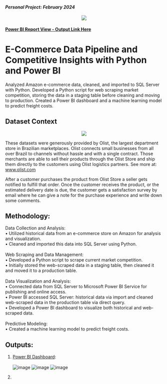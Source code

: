 #### *Personal Project: February 2024*

<p align="center">
<img src="https://github.com/jvenncpe/2024.01_E_Commerce_Data_Pipeline_Market_Insights_with_Python_and_Power_BI/assets/35190918/169ba480-54ea-4d7e-93e0-218e01ca6054"/>
</p>

#### [Power BI Report View - Output Link Here](https://app.powerbi.com/view?r=eyJrIjoiMjkxZWRmMDEtNDJhMC00ZGY3LWEwMWItZDE2OTcxODU5OTRkIiwidCI6IjQwNWNhNjU3LThiNjQtNDAwMy04ZDMyLTkyYWYyZjU5Y2UwNCIsImMiOjEwfQ%3D%3D)

# E-Commerce Data Pipeline and Competitive Insights with Python and Power BI
Analyzed Amazon e-commerce data, cleaned, and imported to SQL Server with Python. Developed a Python script for web scraping market competition, storing the data in a staging table before cleaning and moving to production. Created a Power BI dashboard and a machine learning model to predict freight costs.

## Dataset Context
<p align="center">
<img src="https://github.com/jvenncpe/2024.01_E_Commerce_Data_Pipeline_Market_Insights_with_Python_and_Power_BI/assets/35190918/9568d8d5-ca88-4bed-b4d2-f17cbbce630f"/>
</p>

These datasets were generously provided by Olist, the largest department store in Brazilian marketplaces. Olist connects small businesses from all over Brazil to channels without hassle and with a single contract. Those merchants are able to sell their products through the Olist Store and ship them directly to the customers using Olist logistics partners. See more at: www.olist.com

After a customer purchases the product from Olist Store a seller gets notified to fulfill that order. Once the customer receives the product, or the estimated delivery date is due, the customer gets a satisfaction survey by email where he can give a note for the purchase experience and write down some comments.

## Methodology:
Data Collection and Analysis:
</br>• Utilized historical data from an e-commerce store on Amazon for analysis and visualization.
</br>• Cleaned and imported this data into SQL Server using Python.
</br></br>Web Scraping and Data Management:
</br>• Developed a Python script to scrape current market competition.
</br>• Initially stored the web-scraped data in a staging table, then cleaned it and moved it to a production table.
</br></br>Data Visualization and Analysis:
</br>• Connected data from SQL Server to Microsoft Power BI Service for publishing and online access.
</br>• Power BI accessed SQL Server: historical data via import and cleaned web-scraped data in the production table via direct query.
</br>• Developed a Power BI dashboard to visualize both historical and web-scraped data.
</br></br>Predictive Modeling:
</br>• Created a machine learning model to predict freight costs.

## Outputs:
1. [Power BI Dashboard](https://app.powerbi.com/view?r=eyJrIjoiMjkxZWRmMDEtNDJhMC00ZGY3LWEwMWItZDE2OTcxODU5OTRkIiwidCI6IjQwNWNhNjU3LThiNjQtNDAwMy04ZDMyLTkyYWYyZjU5Y2UwNCIsImMiOjEwfQ%3D%3D): </br></br>
![image](https://github.com/jvenncpe/2024.01_E_Commerce_Data_Pipeline_Market_Insights_with_Python_and_Power_BI/assets/35190918/169ba480-54ea-4d7e-93e0-218e01ca6054)
![image](https://github.com/jvenncpe/2024.01_E_Commerce_Data_Pipeline_Market_Insights_with_Python_and_Power_BI/assets/35190918/4705dd46-2da3-4a2c-8523-497224ff00e5)
![image](https://github.com/jvenncpe/2024.01_E_Commerce_Data_Pipeline_Market_Insights_with_Python_and_Power_BI/assets/35190918/2c027e9c-5f4b-4677-a8fc-1cc98ef3dbfb)

2. 



